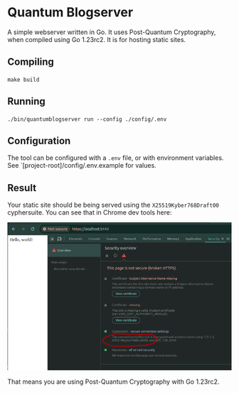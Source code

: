 # Quantum Blogserver

A simple webserver written in Go. It uses Post-Quantum Cryptography, when compiled using Go 1.23rc2. It is for hosting
static sites.

## Compiling

`make build`

## Running

`./bin/quantumblogserver run --config ./config/.env`

## Configuration

The tool can be configured with a `.env` file, or with environment variables. See `[project-root]/config/.env.example
for values.

## Result

Your static site should be being served using the `X25519Kyber768Draft00` cyphersuite. You can see that in Chrome dev
tools here:

![image info](./docs/screenshot-kyber.png)

That means you are using Post-Quantum Cryptography with Go 1.23rc2.
